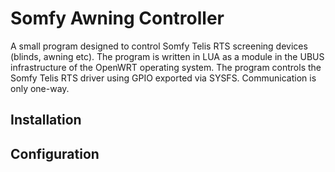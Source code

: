 # Somfy Awning Controller

A small program designed to control Somfy Telis RTS screening devices (blinds, awning etc). The program is written in LUA as a module in the UBUS infrastructure of the OpenWRT operating system. The program controls the Somfy Telis RTS driver using GPIO exported via SYSFS. Communication is only one-way.

## Installation

## Configuration
